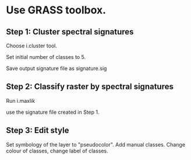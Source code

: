 # Use GRASS toolbox. 

## Step 1: Cluster spectral signatures
Choose i.cluster tool.

Set initial number of classes to 5.

Save output signature file as signature.sig

## Step 2: Classify raster by spectral signatures
Run i.maxlik

use the signature file created in Step 1. 

## Step 3: Edit style
Set symbology of the layer to "pseudocolor".
Add manual classes. Change colour of classes, change label of classes.

